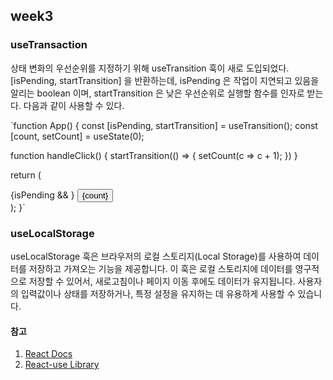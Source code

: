 ## week3
### useTransaction 

상태 변화의 우선순위를 지정하기 위해 useTransition 훅이 새로 도입되었다. [isPending, startTransition] 을 반환하는데, isPending 은 작업이 지연되고 있음을 알리는 boolean 이며, startTransition 은 낮은 우선순위로 실행할 함수를 인자로 받는다. 다음과 같이 사용할 수 있다.

`function App() {
  const [isPending, startTransition] = useTransition();
  const [count, setCount] = useState(0);
  
  function handleClick() {
    startTransition(() => {
      setCount(c => c + 1);
    })
  }
  

  return (
    <div>
      {isPending && <Spinner />}
      <button onClick={handleClick}>{count}</button>
    </div>
  );
}`

### useLocalStorage

useLocalStorage 훅은 브라우저의 로컬 스토리지(Local Storage)를 사용하여 데이터를 저장하고 가져오는 기능을 제공합니다. 이 훅은 로컬 스토리지에 데이터를 영구적으로 저장할 수 있어서, 새로고침이나 페이지 이동 후에도 데이터가 유지됩니다. 사용자의 입력값이나 상태를 저장하거나, 특정 설정을 유지하는 데 유용하게 사용할 수 있습니다.


#### 참고
1. [React Docs](https://react.dev/reference/react#ref-hooks)
2. [React-use Library](https://github.com/streamich/react-use)